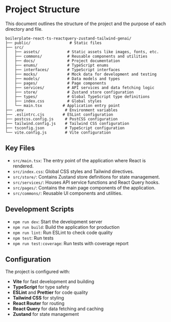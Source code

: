 # Project Structure

This document outlines the structure of the project and the purpose of each directory and file.

```
boilerplate-react-ts-reactquery-zustand-tailwind-genai/
├── public/                 # Static files
├── src/
│   ├── assets/            # Static assets like images, fonts, etc.
│   ├── commons/           # Reusable components and utilities
│   ├── docs/              # Project documentation
│   ├── enums/             # TypeScript enums
│   ├── interfaces/        # TypeScript interfaces
│   ├── mocks/             # Mock data for development and testing
│   ├── models/            # Data models and types
│   ├── pages/             # Page components
│   ├── services/          # API services and data fetching logic
│   ├── store/             # Zustand store configuration
│   ├── types/             # Global TypeScript type definitions
│   ├── index.css          # Global styles
│   └── main.tsx         # Application entry point
├── .env                  # Environment variables
├── .eslintrc.cjs        # ESLint configuration
├── postcss.config.js     # PostCSS configuration
├── tailwind.config.js    # Tailwind CSS configuration
├── tsconfig.json         # TypeScript configuration
└── vite.config.js        # Vite configuration
```

## Key Files

- `src/main.tsx`: The entry point of the application where React is rendered.
- `src/index.css`: Global CSS styles and Tailwind directives.
- `src/store/`: Contains Zustand store definitions for state management.
- `src/services/`: Houses API service functions and React Query hooks.
- `src/pages/`: Contains the main page components of the application.
- `src/commons/`: Reusable UI components and utilities.

## Development Scripts

- `npm run dev`: Start the development server
- `npm run build`: Build the application for production
- `npm run lint`: Run ESLint to check code quality
- `npm test`: Run tests
- `npm run test:coverage`: Run tests with coverage report

## Configuration

The project is configured with:

- **Vite** for fast development and building
- **TypeScript** for type safety
- **ESLint** and **Prettier** for code quality
- **Tailwind CSS** for styling
- **React Router** for routing
- **React Query** for data fetching and caching
- **Zustand** for state management
